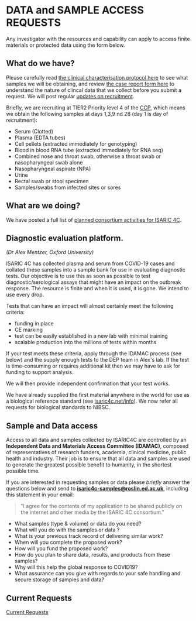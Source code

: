 # DATA and SAMPLE ACCESS REQUESTS

Any investigator with the resources and capability can apply to access finite materials or protected data using the form below.

## What do we have?

Please carefully read [the clinical characterisation protocol here](/protocols) to see what samples we will be obtaining, and review [the case report form here](/protocols) to understand the nature of clincal data that we collect before you submit a request. We will post regular [updates on recruitment](/info).

Briefly, we are recruiting at TIER2 Priority level 4 of the [CCP](/protocols), which means we obtain the following samples at days 1,3,9 nd 28 (day 1 is day of recruitment):

* Serum (Clotted)
* Plasma (EDTA tubes)
* Cell pellets (extracted immediately for genotyping)
* Blood in blood RNA tube (extracted immediately for RNA seq)
* Combined nose and throat swab, otherwise a throat swab or nasopharyngeal swab alone
* Nasopharyngeal aspirate (NPA)
* Urine
* Rectal swab or stool specimen
* Samples/swabs from infected sites or sores

## What are we doing?

We have posted a full list of [planned consortium activities for ISARIC 4C](/about/structure).

## Diagnostic evaluation platform.

*(Dr Alex Mentzer, Oxford University)*

ISARIC 4C has collected plasma and serum from COVID-19 cases and collated these samples into a sample bank for use in evaluating diagnostic tests. Our objective is to use this as soon as possible to test diagnostic/serological assays that might have an impact on the outbreak response. The resource is finite and when it is used, it is gone. We intend to use every drop.

Tests that can have an impact will almost certainly meet the following criteria:

- funding in place
- CE marking
- test can be easily established in a new lab with minimal training
- scalable production into the millions of tests within months

If your test meets these criteria, apply through the IDAMAC process (see below) and the supply enough tests to the DEP team in Alex's lab. If the test is time-consuming or requires additional kit then we may have to ask for funding to support analysis.

We will then provide independent confirmation that your test works.

We have already supplied the first material anywhere in the world for use as a biological reference standard (see [isaric4c.net/info](/info)). We now refer all requests for biological standards to NIBSC.

## Sample and Data access

Access to all data and samples collected by ISARIC4C are controlled by an **Independent Data and Materials Access Committee (IDAMAC)**, composed of representatives of research funders, academia, clinical medicine, public health and industry. Their job is to ensure that all data and samples are used to generate the greatest possible benefit to humanity, in the shortest possible time.

If you are interested in requesting samples or data please *briefly* answer the questions below and send to **isaric4c-samples@roslin.ed.ac.uk**, including this statement in your email:
> "I agree for the contents of my application to be shared publicly on the internet and other media by the ISARIC 4C consortium."

- What samples (type & volume) or data do you need?
- What will you do with the samples or data ?
- What is your previous track record of delivering similar work?
- When will you complete the proposed work?
- How will you fund the proposed work?
- How do you plan to share data, results, and products from these samples?
- Why will this help the global response to COVID19?
- What assurance can you give with regards to your safe handling and secure storage of samples and data?

## Current Requests

[Current Requests](https://docs.google.com/spreadsheets/d/1EFmp9HEKyZiaJXb1YbW4lXvsuu8wQe9F7_CzUK12eA4/edit?usp=sharing)


